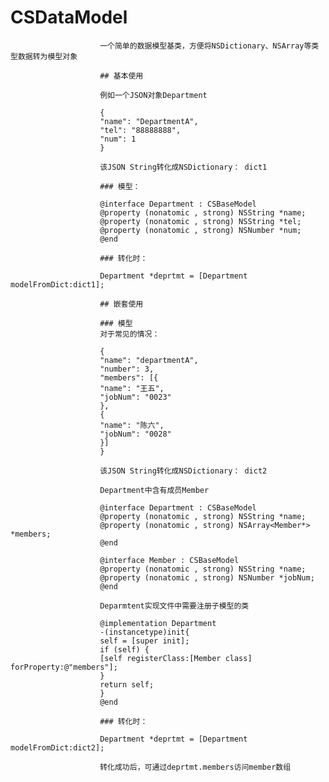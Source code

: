  # CSDataModel

                        一个简单的数据模型基类，方便将NSDictionary、NSArray等类型数据转为模型对象

                        ## 基本使用

                        例如一个JSON对象Department

                        {
                        "name": "DepartmentA",
                        "tel": "88888888",
                        "num": 1
                        }

                        该JSON String转化成NSDictionary： dict1

                        ### 模型：

                        @interface Department : CSBaseModel
                        @property (nonatomic , strong) NSString *name;
                        @property (nonatomic , strong) NSString *tel;
                        @property (nonatomic , strong) NSNumber *num;
                        @end

                        ### 转化时：

                        Department *deprtmt = [Department modelFromDict:dict1];

                        ## 嵌套使用

                        ### 模型
                        对于常见的情况：

                        {
                        "name": "departmentA",
                        "number": 3,
                        "members": [{
                        "name": "王五",
                        "jobNum": "0023"
                        },
                        {
                        "name": "陈六",
                        "jobNum": "0028"
                        }]
                        }

                        该JSON String转化成NSDictionary： dict2

                        Department中含有成员Member

                        @interface Department : CSBaseModel
                        @property (nonatomic , strong) NSString *name;
                        @property (nonatomic , strong) NSArray<Member*> *members;
                        @end

                        @interface Member : CSBaseModel
                        @property (nonatomic , strong) NSString *name;
                        @property (nonatomic , strong) NSNumber *jobNum;
                        @end

                        Deparmtent实现文件中需要注册子模型的类

                        @implementation Department
                        -(instancetype)init{
                        self = [super init];
                        if (self) {
                        [self registerClass:[Member class]   forProperty:@"members"];
                        }
                        return self;
                        }
                        @end

                        ### 转化时：

                        Department *deprtmt = [Department modelFromDict:dict2];

                        转化成功后，可通过deprtmt.members访问member数组
